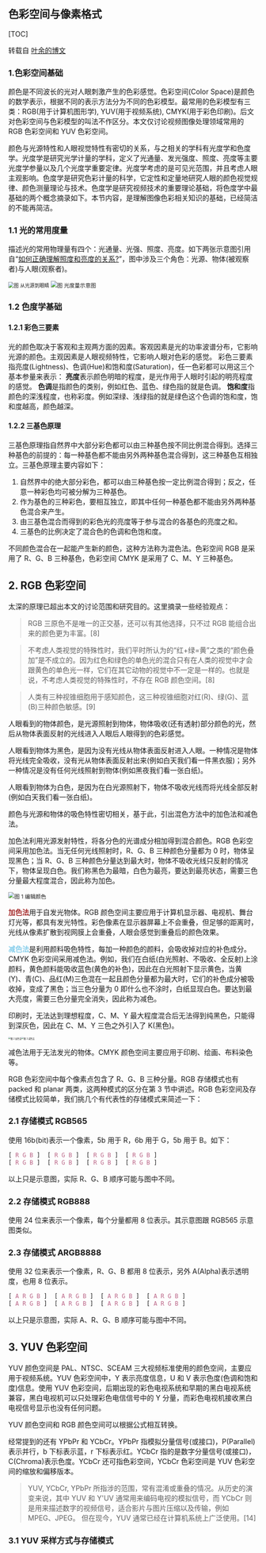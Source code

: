 ## 色彩空间与像素格式



[TOC]

转载自 [叶余的博文](https://www.cnblogs.com/leisure_chn/p/10290575.html)

### 1.色彩空间基础

颜色是不同波长的光对人眼刺激产生的色彩感觉。色彩空间(Color Space)是颜色的数学表示，根据不同的表示方法分为不同的色彩模型。最常用的色彩模型有三类：RGB(用于计算机图形学), YUV(用于视频系统), CMYK(用于彩色印刷)。后文对色彩空间与色彩模型的叫法不作区分。本文仅讨论视频图像处理领域常用的 RGB 色彩空间和 YUV 色彩空间。

颜色与光源特性和人眼视觉特性有密切的关系，与之相关的学科有光度学和色度学。光度学是研究光学计量的学科，定义了光通量、发光强度、照度、亮度等主要光度学参量以及几个光度学重要定律。光度学考虑的是可见光范围，并且考虑人眼主观影响。色度学是研究色彩计量的科学，它定性和定量地研究人眼的颜色视觉规律、颜色测量理论与技术。色度学是研究视频技术的重要理论基础，将色度学中最基础的两个概念摘录如下。本节内容，是理解图像色彩相关知识的基础，已经简洁的不能再简洁。

### 1.1 光的常用度量

描述光的常用物理量有四个：光通量、光强、照度、亮度。如下两张示意图引用自“[如何正确理解照度和亮度的关系?](https://zhuanlan.zhihu.com/p/53136784)”，图中涉及三个角色：光源、物体(被观察者)与人眼(观察者)。

<img src="https://pic2.zhimg.com/80/v2-26d3788c58a770c4e28dd4bcffdc3dfd_hd.jpg" alt="图 从光源到眼睛" style="zoom:70%;" />

<img src="https://pic4.zhimg.com/v2-445239721c6038906a3c30df40282f11_1200x500.jpg" alt="图 光度量示意图" style="zoom:77%;" />

### 1.2 色度学基础

#### 1.2.1 彩色三要素

光的颜色取决于客观和主观两方面的因素。客观因素是光的功率波谱分布，它影响光源的颜色。主观因素是人眼视频特性，它影响人眼对色彩的感觉。 彩色三要素指亮度(Lightness)、色调(Hue)和饱和度(Saturation)，任一色彩都可以用这三个基本参量来表示：
**亮度**表示颜色明暗的程度，是光作用于人眼时引起的明亮程度的感觉。
**色调**是指颜色的类别，例如红色、蓝色、绿色指的就是色调。
**饱和度**指颜色的深浅程度，也称彩度。例如深绿、浅绿指的就是绿色这个色调的饱和度，饱和度越高，颜色越深。

#### 1.2.2 三基色原理

三基色原理指自然界中大部分彩色都可以由三种基色按不同比例混合得到。选择三种基色的前提的：每一种基色都不能由另外两种基色混合得到，这三种基色互相独立。三基色原理主要内容如下：

1. 自然界中的绝大部分彩色，都可以由三种基色按一定比例混合得到；反之，任意一种彩色均可被分解为三种基色。
2. 作为基色的三种彩色，要相互独立，即其中任何一种基色都不能由另外两种基色混合来产生。
3. 由三基色混合而得到的彩色光的亮度等于参与混合的各基色的亮度之和。
4. 三基色的比例决定了混合色的色调和色饱和度。

不同颜色混合在一起能产生新的颜色，这种方法称为混色法。色彩空间 RGB 是采用了 R、G、B 三种基色，色彩空间 CMYK 是采用了 C、M、Y 三种基色。

## 2. RGB 色彩空间

太深的原理已超出本文的讨论范围和研究目的。这里摘录一些经验观点：

> RGB 三原色不是唯一的正交基，还可以有其他选择，只不过 RGB 能组合出来的颜色更为丰富。[8]

> 不考虑人类视觉的特殊性时，我们平时所认为的“红+绿=黄”之类的“颜色叠加”是不成立的。因为红色和绿色的单色光的混合只有在人类的视觉中才会跟黄色的单色光一样，它们在其它动物的视觉中不一定是一样的。也就是说，不考虑人类视觉的特殊性时，不存在 RGB 颜色空间。[8]

> 人类有三种视锥细胞用于感知颜色，这三种视锥细胞对红(R)、绿(G)、蓝(B)三种颜色敏感。[9]

人眼看到的物体颜色，是光源照射到物体，物体吸收(还有透射)部分颜色的光，然后从物体表面反射的光线进入人眼后人眼得到的色彩感觉。

人眼看到物体为黑色，是因为没有光线从物体表面反射进入人眼。一种情况是物体将光线完全吸收，没有光从物体表面反射出来(例如白天我们看一件黑衣服)；另外一种情况是没有任何光线照射到物体(例如黑夜我们看一张白纸)。

人眼看到物体为白色，是因为在白光源照射下，物体不吸收光线而将光线全部反射(例如白天我们看一张白纸)。

颜色与光源和物体的吸色特性密切相关，基于此，引出混色方法中的加色法和减色法。

加色法利用光源发射特性，将各分色的光谱成分相加得到混合颜色。RGB 色彩空间采用加色法。当无任何光线照射时，R、G、B 三种颜色分量都为 0 时，物体呈现黑色；当 R、G、B 三种颜色分量达到最大时，物体不吸收光线只反射的情况下，物体呈现白色。我们称黑色为最暗，白色为最亮，要达到最亮状态，需要三色分量最大程度混合，因此称为加色。

<img src="https://leisure_chn.gitee.io/blog/figure/color_space/color_edition.bmp" alt="图 1 编辑颜色" style="zoom:77%;" />

<font color="brown">**加色法**</font>用于自发光物体。RGB 颜色空间主要应用于计算机显示器、电视机、舞台灯光等，都具有发光特性。彩色像素在显示器屏幕上不会重叠，但足够的距离时，光线从像素扩散到视网膜上会重叠，人眼会感觉到重叠后的颜色效果。

<font color="skyblue">**减色法**</font>是利用颜料吸色特性，每加一种颜色的颜料，会吸收掉对应的补色成分。CMYK 色彩空间采用减色法。例如，我们在白纸(白光照射、不吸收、全反射)上涂颜料，黄色颜料能吸收蓝色(黄色的补色)，因此在白光照射下显示黄色，当黄(Y)、青(C)、品红(M)三色混在一起且颜色分量都为最大时，它们的补色成分被吸收掉，变成了黑色；当三色分量为 0 即什么也不涂时，白纸显现白色。要达到最大亮度，需要三色分量完全消失，因此称为减色。

印刷时，无法达到理想程度，C、M、Y 最大程度混合后无法得到纯黑色，只能得到深灰色，因此在 C、M、Y 三色之外引入了 K(黑色)。

<img src="https://upload.wikimedia.org/wikipedia/commons/c/c2/AdditiveColor.svg" alt="图 2 加色法" style="zoom:30%;" /><img src="https://upload.wikimedia.org/wikipedia/commons/1/19/SubtractiveColor.svg" alt="图 3 减色法" style="zoom:30%;" />

减色法用于无法发光的物体。CMYK 颜色空间主要应用于印刷、绘画、布料染色等。

RGB 色彩空间中每个像素点包含了 R、G、B 三种分量。RGB 存储模式也有 packed 和 planar 两类，这两种模式的区分在第 3 节中讲述。RGB 色彩空间及存储模式比较简单，我们挑几个有代表性的存储模式来简述一下：

### 2.1 存储模式 RGB565

使用 16b(bit)表示一个像素，5b 用于 R，6b 用于 G，5b 用于 B。如下：

```css
[ R G B ]  [ R G B ]  [ R G B ]  [ R G B ]
[ R G B ]  [ R G B ]  [ R G B ]  [ R G B ]
```

以上只是示意图，实际 R、G、B 顺序可能与图中不同。

### 2.2 存储模式 RGB888

使用 24 位来表示一个像素，每个分量都用 8 位表示。其示意图跟 RGB565 示意图类似。

### 2.3 存储模式 ARGB8888

使用 32 位来表示一个像素，R、G、B 都用 8 位表示，另外 A(Alpha)表示透明度，也用 8 位表示。

```css
[ A R G B ]  [ A R G B ]  [ A R G B ]  [ A R G B ]
[ A R G B ]  [ A R G B ]  [ A R G B ]  [ A R G B ]
```

以上只是示意图，实际 A、R、G、B 顺序可能与图中不同。



## 3. YUV 色彩空间

YUV 颜色空间是 PAL、NTSC、SCEAM 三大视频标准使用的颜色空间，主要应用于视频系统。YUV 色彩空间中，Y 表示亮度信息，U 和 V 表示色度(色调和饱和度)信息。使用 YUV 色彩空间，后期出现的彩色电视系统和早期的黑白电视系统兼容，黑白电视机可以只处理彩色电信信号中的 Y 分量，而彩色电视机接收黑白电视信号显示也没有任何问题。

YUV 颜色空间和 RGB 颜色空间可以根据公式相互转换。

经常提到的还有 YPbPr 和 YCbCr。YPbPr 指模拟分量信号(或接口)，P(Parallel)表示并行，b 下标表示蓝，r 下标表示红。YCbCr 指的是数字分量信号(或接口)，C(Chroma)表示色度。YCbCr 还可指色彩空间，YCbCr 色彩空间是 YUV 色彩空间的缩放和偏移版本。

> YUV, YCbCr, YPbPr 所指涉的范围，常有混淆或重叠的情况。从历史的演变来说，其中 YUV 和 Y'UV 通常用来编码电视的模拟信号，而 YCbCr 则是用来描述数字的视频信号，适合影片与图片压缩以及传输，例如 MPEG、JPEG。 但在现今，YUV 通常已经在计算机系统上广泛使用。[14]

### 3.1 YUV 采样方式与存储模式

